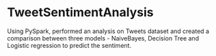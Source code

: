# TweetSentimentAnalysis

Using PySpark, performed an analysis on Tweets dataset and created a comparison between three models - NaiveBayes, Decision Tree and Logistic regression to predict the sentiment.
